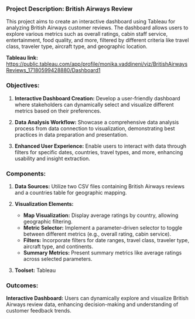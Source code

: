 ### Project Description: British Airways Review
This project aims to create an interactive dashboard using Tableau for analyzing British Airways customer reviews. The dashboard allows users to explore various metrics such as overall ratings, cabin staff service, entertainment, food quality, and more, filtered by different criteria like travel class, traveler type, aircraft type, and geographic location.

**Tableau link:** https://public.tableau.com/app/profile/monika.vaddineni/viz/BritishAirwaysReviews_17180599428880/Dashboard1

### Objectives:
1. **Interactive Dashboard Creation:** Develop a user-friendly dashboard where stakeholders can dynamically select and visualize different metrics based on their preferences.
   
2. **Data Analysis Workflow:** Showcase a comprehensive data analysis process from data connection to visualization, demonstrating best practices in data preparation and presentation.

3. **Enhanced User Experience:** Enable users to interact with data through filters for specific dates, countries, travel types, and more, enhancing usability and insight extraction.

### Components:
1. **Data Sources:** Utilize two CSV files containing British Airways reviews and a countries table for geographic mapping.
   
2. **Visualization Elements:**
   - **Map Visualization:** Display average ratings by country, allowing geographic filtering.
   - **Metric Selector:** Implement a parameter-driven selector to toggle between different metrics (e.g., overall rating, cabin service).
   - **Filters:** Incorporate filters for date ranges, travel class, traveler type, aircraft type, and continents.
   - **Summary Metrics:** Present summary metrics like average ratings across selected parameters.

3. **Toolset:** Tableau 

### Outcomes:
 **Interactive Dashboard:** Users can dynamically explore and visualize British Airways review data, enhancing decision-making and understanding of customer feedback trends.
   



